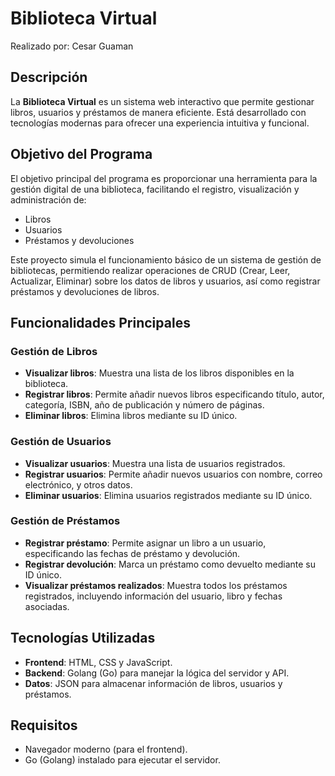# Biblioteca Virtual
Realizado por: Cesar Guaman
## Descripción
La **Biblioteca Virtual** es un sistema web interactivo que permite gestionar libros, usuarios y préstamos de manera eficiente. Está desarrollado con tecnologías modernas para ofrecer una experiencia intuitiva y funcional.

## Objetivo del Programa
El objetivo principal del programa es proporcionar una herramienta para la gestión digital de una biblioteca, facilitando el registro, visualización y administración de:
- Libros
- Usuarios
- Préstamos y devoluciones

Este proyecto simula el funcionamiento básico de un sistema de gestión de bibliotecas, permitiendo realizar operaciones de CRUD (Crear, Leer, Actualizar, Eliminar) sobre los datos de libros y usuarios, así como registrar préstamos y devoluciones de libros.

## Funcionalidades Principales
### Gestión de Libros
- **Visualizar libros**: Muestra una lista de los libros disponibles en la biblioteca.
- **Registrar libros**: Permite añadir nuevos libros especificando título, autor, categoría, ISBN, año de publicación y número de páginas.
- **Eliminar libros**: Elimina libros mediante su ID único.

### Gestión de Usuarios
- **Visualizar usuarios**: Muestra una lista de usuarios registrados.
- **Registrar usuarios**: Permite añadir nuevos usuarios con nombre, correo electrónico, y otros datos.
- **Eliminar usuarios**: Elimina usuarios registrados mediante su ID único.

### Gestión de Préstamos
- **Registrar préstamo**: Permite asignar un libro a un usuario, especificando las fechas de préstamo y devolución.
- **Registrar devolución**: Marca un préstamo como devuelto mediante su ID único.
- **Visualizar préstamos realizados**: Muestra todos los préstamos registrados, incluyendo información del usuario, libro y fechas asociadas.

## Tecnologías Utilizadas
- **Frontend**: HTML, CSS y JavaScript.
- **Backend**: Golang (Go) para manejar la lógica del servidor y API.
- **Datos**: JSON para almacenar información de libros, usuarios y préstamos.

## Requisitos
- Navegador moderno (para el frontend).
- Go (Golang) instalado para ejecutar el servidor.
